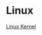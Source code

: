 # Linux

[Linux Kernel](Linux%2006144fd8a60245b2abd26acfaf623825/Linux%20Kernel%20f801c063f3c544b4b4f35ff828fa1a1a.md)